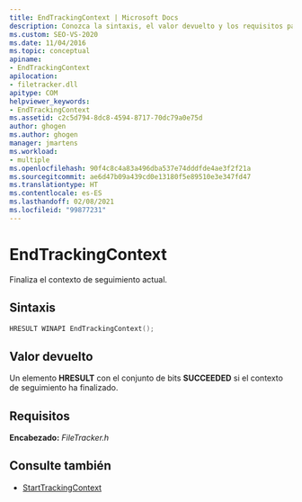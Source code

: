 ```yaml
---
title: EndTrackingContext | Microsoft Docs
description: Conozca la sintaxis, el valor devuelto y los requisitos para usar EndTrackingContext de MSBuild para finalizar el contexto de seguimiento actual.
ms.custom: SEO-VS-2020
ms.date: 11/04/2016
ms.topic: conceptual
apiname:
- EndTrackingContext
apilocation:
- filetracker.dll
apitype: COM
helpviewer_keywords:
- EndTrackingContext
ms.assetid: c2c5d794-8dc8-4594-8717-70dc79a0e75d
author: ghogen
ms.author: ghogen
manager: jmartens
ms.workload:
- multiple
ms.openlocfilehash: 90f4c8c4a83a496dba537e74dddfde4ae3f2f21a
ms.sourcegitcommit: ae6d47b09a439cd0e13180f5e89510e3e347fd47
ms.translationtype: HT
ms.contentlocale: es-ES
ms.lasthandoff: 02/08/2021
ms.locfileid: "99877231"
---
```

# <a name="endtrackingcontext"></a>EndTrackingContext

Finaliza el contexto de seguimiento actual.

## <a name="syntax"></a>Sintaxis

```cpp
HRESULT WINAPI EndTrackingContext();
```

## <a name="return-value"></a>Valor devuelto

Un elemento **HRESULT** con el conjunto de bits **SUCCEEDED** si el contexto de seguimiento ha finalizado.

## <a name="requirements"></a>Requisitos

**Encabezado:** *FileTracker.h*

## <a name="see-also"></a>Consulte también

- [StartTrackingContext](../msbuild/starttrackingcontext.md)
